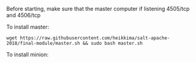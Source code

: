 Before starting, make sure that the master computer if listening 4505/tcp and 4506/tcp

To install master:
```
wget https://raw.githubusercontent.com/heikkima/salt-apache-2018/final-module/master.sh && sudo bash master.sh
```

To install minion:
```
